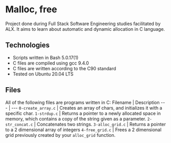 # Malloc, free

Project done during Full Stack Software Engineering studies facilitated by ALX.  It aims to learn about automatic and dynamic allocation in C language.

## Technologies

* Scripts written in Bash 5.0.17(1)
* C files are compiled using gcc 9.4.0
* C files are written according to the C90 standard
* Tested on Ubuntu 20.04 LTS

## Files

All of the following files are programs written in C:
Filename | Description
--- | ---
`0-create_array.c` | Creates an array of chars, and initializes it with a specific char.
`1-strdup.c` | Returns a pointer to a newly allocated space in memory, which contains a copy of the string given as a parameter.
`2-str_concat.c` | Concatenates two strings.
`3-alloc_grid.c` | Returns a pointer to a 2 dimensional array of integers
`4-free_grid.c` | Frees a 2 dimensional grid previously created by your `alloc_grid` function.
